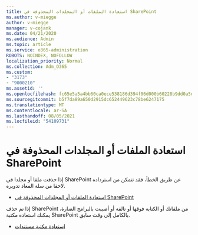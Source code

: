 ```yaml
---
title: استعادة الملفات أو المجلدات المحذوفة في SharePoint
ms.author: v-miegge
author: v-miegge
manager: v-cojank
ms.date: 04/21/2020
ms.audience: Admin
ms.topic: article
ms.service: o365-administration
ROBOTS: NOINDEX, NOFOLLOW
localization_priority: Normal
ms.collection: Adm_O365
ms.custom:
- "3173"
- "9000210"
ms.assetid: ''
ms.openlocfilehash: fc65e5a5a4bb60ca0ece538186d394f06d000b60228b9dd0a5dfe0b7f0e7ad0d
ms.sourcegitcommit: b5f7da89a650d2915dc652449623c78be6247175
ms.translationtype: MT
ms.contentlocale: ar-SA
ms.lasthandoff: 08/05/2021
ms.locfileid: "54109731"
---
```

# <a name="restore-deleted-files-or-folders-in-sharepoint"></a>استعادة الملفات أو المجلدات المحذوفة في SharePoint

إذا حذفت ملفا أو مجلدا في SharePoint عن طريق الخطأ، فقد تتمكن من استرداده لاحقا من سلة المعاد تدويره.

* [استعادة الملفات أو المجلدات المحذوفة في SharePoint](https://support.microsoft.com/office/restore-items-in-the-recycle-bin-that-were-deleted-from-sharepoint-or-teams-6df466b6-55f2-4898-8d6e-c0dff851a0be)

إذا تم حذف SharePoint من ملفاتك أو الكتابة فوقها أو تالفة أو أصيبت بالبرامج الضارة، يمكنك استعادة مكتبة SharePoint بالكامل إلى وقت سابق.

* [استعادة مكتبة مستندات](https://support.office.com/article/restore-a-document-library-317791c3-8bd0-4dfd-8254-3ca90883d39a)